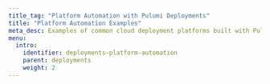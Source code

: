 ```yaml
---
title_tag: "Platform Automation with Pulumi Deployments"
title: "Platform Automation Examples"
meta_desc: Examples of common cloud deployment platforms built with Pulumi Deployments
menu:
  intro:
    identifier: deployments-platform-automation
    parent: deployments
    weight: 2
---
```

